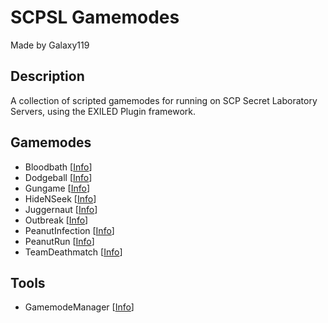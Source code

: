 # SCPSL Gamemodes
Made by Galaxy119
## Description
A collection of scripted gamemodes for running on SCP Secret Laboratory Servers, using the EXILED Plugin framework.

## Gamemodes
 - Bloodbath [[Info](https://github.com/galaxy119/SCPSL-Gamemodes/tree/main/Bloodbath/#bloodbath-gamemode)]
 - Dodgeball [[Info](https://github.com/galaxy119/SCPSL-Gamemodes/tree/main/DodgeBall/#dodgeball-gamemode)]
 - Gungame [[Info](https://github.com/galaxy119/SCPSL-Gamemodes/tree/main/Gungame/#gungame-gamemode)]
 - HideNSeek [[Info](https://github.com/galaxy119/SCPSL-Gamemodes/tree/main/HideNSeek/#hidenseek-gamemode)]
 - Juggernaut [[Info](https://github.com/galaxy119/SCPSL-Gamemodes/tree/main/Juggernaut/#juggernaut-gamemode)]
 - Outbreak [[Info](https://github.com/galaxy119/SCPSL-Gamemodes/tree/main/Outbreak/#outbreak-gamemode)]
 - PeanutInfection [[Info](https://github.com/galaxy119/SCPSL-Gamemodes/tree/main/PeanutInfection/#peanutinfection-gamemode)]
 - PeanutRun [[Info](https://github.com/galaxy119/SCPSL-Gamemodes/tree/main/PeanutRun/#peanutrun-gamemode)]
 - TeamDeathmatch [[Info](https://github.com/galaxy119/SCPSL-Gamemodes/tree/main/TeamDeathmatch/#teamdeathmatch-gamemode)]

## Tools
 - GamemodeManager [[Info](https://github.com/galaxy119/SCPSL-Gamemodes/tree/main/GamemodeManager/#gamemodemanager)]
